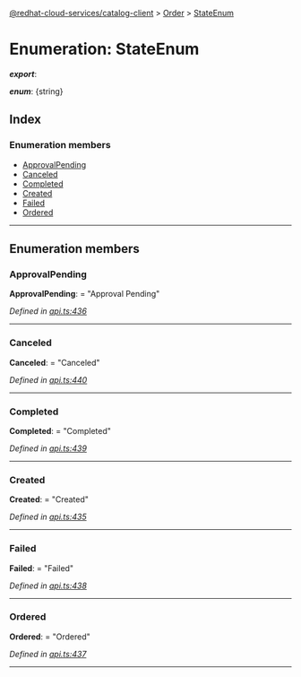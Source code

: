 [@redhat-cloud-services/catalog-client](../README.md) > [Order](../modules/order.md) > [StateEnum](../enums/order.stateenum.md)

# Enumeration: StateEnum

*__export__*: 

*__enum__*: {string}

## Index

### Enumeration members

* [ApprovalPending](order.stateenum.md#approvalpending)
* [Canceled](order.stateenum.md#canceled)
* [Completed](order.stateenum.md#completed)
* [Created](order.stateenum.md#created)
* [Failed](order.stateenum.md#failed)
* [Ordered](order.stateenum.md#ordered)

---

## Enumeration members

<a id="approvalpending"></a>

###  ApprovalPending

**ApprovalPending**:  = "Approval Pending"

*Defined in [api.ts:436](https://github.com/RedHatInsights/javascript-clients/blob/master/packages/catalog/api.ts#L436)*

___
<a id="canceled"></a>

###  Canceled

**Canceled**:  = "Canceled"

*Defined in [api.ts:440](https://github.com/RedHatInsights/javascript-clients/blob/master/packages/catalog/api.ts#L440)*

___
<a id="completed"></a>

###  Completed

**Completed**:  = "Completed"

*Defined in [api.ts:439](https://github.com/RedHatInsights/javascript-clients/blob/master/packages/catalog/api.ts#L439)*

___
<a id="created"></a>

###  Created

**Created**:  = "Created"

*Defined in [api.ts:435](https://github.com/RedHatInsights/javascript-clients/blob/master/packages/catalog/api.ts#L435)*

___
<a id="failed"></a>

###  Failed

**Failed**:  = "Failed"

*Defined in [api.ts:438](https://github.com/RedHatInsights/javascript-clients/blob/master/packages/catalog/api.ts#L438)*

___
<a id="ordered"></a>

###  Ordered

**Ordered**:  = "Ordered"

*Defined in [api.ts:437](https://github.com/RedHatInsights/javascript-clients/blob/master/packages/catalog/api.ts#L437)*

___

